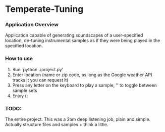 # Temperate-Tuning

### Application Overview
Application capable of generating soundscapes of a user-specified location, de-tuning instrumental samples as if they were being played in the specified location.

### How to use
1. Run `python ./project.py'
2. Enter location (name or zip code, as long as the Google weather API tracks it you can request it)
3. Press any letter on the keyboard to play a sample, '\' to toggle between sample sets
4. Enjoy (:

### TODO:
The entire project. This was a 2am deep listening job, plain and simple. Actually structure files and samples + think a little.
